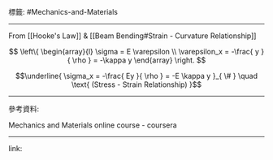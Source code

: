 標籤: #Mechanics-and-Materials 

---

From [[Hooke's Law]] & [[Beam Bending#Strain - Curvature Relationship]]

$$
\left\{
\begin{array}{l}
\sigma = E \varepsilon \\
\varepsilon_x = -\frac{ y }{ \rho } = -\kappa y
\end{array}
\right.
$$

$$\underline{ \sigma_x = -\frac{ Ey }{ \rho } = -E \kappa y }_{ \# } \quad \text{ (Stress - Strain Relationship) }$$

---

參考資料:

Mechanics and Materials online course - coursera

---

link:


